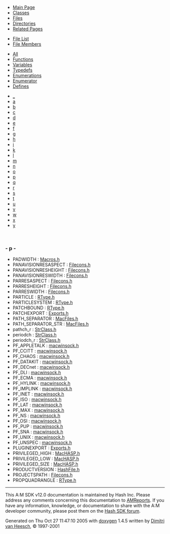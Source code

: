 <div class="tabs">

- [Main Page](index.md)
- [Classes](annotated.md)
- <span id="current">[Files](files.md)</span>
- [Directories](dirs.md)
- [Related Pages](pages.md)

</div>

<div class="tabs">

- [File List](files.md)
- <span id="current">[File Members](globals.md)</span>

</div>

<div class="tabs">

- [All](globals.md)
- [Functions](globals_func.md)
- [Variables](globals_vars.md)
- [Typedefs](globals_type.md)
- [Enumerations](globals_enum.md)
- [Enumerator](globals_eval.md)
- <span id="current">[Defines](globals_defs.md)</span>

</div>

<div class="tabs">

- [\_](globals_defs.md#index__)
- [a](globals_defs_0x61.md#index_a)
- [b](globals_defs_0x62.md#index_b)
- [c](globals_defs_0x63.md#index_c)
- [d](globals_defs_0x64.md#index_d)
- [e](globals_defs_0x65.md#index_e)
- [f](globals_defs_0x66.md#index_f)
- [g](globals_defs_0x67.md#index_g)
- [h](globals_defs_0x68.md#index_h)
- [i](globals_defs_0x69.md#index_i)
- [k](globals_defs_0x6b.md#index_k)
- [l](globals_defs_0x6c.md#index_l)
- [m](globals_defs_0x6d.md#index_m)
- [n](globals_defs_0x6e.md#index_n)
- [o](globals_defs_0x6f.md#index_o)
- <span id="current">[p](globals_defs_0x70.md#index_p)</span>
- [q](globals_defs_0x71.md#index_q)
- [r](globals_defs_0x72.md#index_r)
- [s](globals_defs_0x73.md#index_s)
- [t](globals_defs_0x74.md#index_t)
- [u](globals_defs_0x75.md#index_u)
- [v](globals_defs_0x76.md#index_v)
- [w](globals_defs_0x77.md#index_w)
- [x](globals_defs_0x78.md#index_x)
- [y](globals_defs_0x79.md#index_y)

</div>

 

### <span id="index_p" class="anchor">- p -</span>

- PADWIDTH : <a href="Macros_8h.md#f9526c0abef33efac4c9ad5e9a9426c9" class="el">Macros.h</a>
- PANAVISIONRESASPECT : <a href="Filecons_8h.md#cc4e6a60ada8bf939d9d54a8c20b0e72" class="el">Filecons.h</a>
- PANAVISIONRESHEIGHT : <a href="Filecons_8h.md#12578e109640fc1a03cbea4058f9df1d" class="el">Filecons.h</a>
- PANAVISIONRESWIDTH : <a href="Filecons_8h.md#3c0b42ad643bc940f4fc8bc6fde4c20a" class="el">Filecons.h</a>
- PARRESASPECT : <a href="Filecons_8h.md#761d6e5f3eec7e7a46bfed663a362540" class="el">Filecons.h</a>
- PARRESHEIGHT : <a href="Filecons_8h.md#8558f1952dd00d9ee3241227d4ed0b2f" class="el">Filecons.h</a>
- PARRESWIDTH : <a href="Filecons_8h.md#13bb5a1af851b4944903b6c0886c9c54" class="el">Filecons.h</a>
- PARTICLE : <a href="RType_8h.md#5818992261344f3f6c810ea0dfc13c24" class="el">RType.h</a>
- PARTICLESYSTEM : <a href="RType_8h.md#91318669de01f50f5b8902ed64838865" class="el">RType.h</a>
- PATCHBOUND : <a href="RType_8h.md#694d41f178671fe751fc949a51f2ffc9" class="el">RType.h</a>
- PATCHEXPORT : <a href="Exports_8h.md#ad8a25b071628551a2bdcf3473d1e300" class="el">Exports.h</a>
- PATH_SEPARATOR : <a href="MacFiles_8h.md#4d7f97838867522af996e309842fde98" class="el">MacFiles.h</a>
- PATH_SEPARATOR_STR : <a href="MacFiles_8h.md#318ecb2a2b3d53993bb2f6c5ac161613" class="el">MacFiles.h</a>
- pathch_r : <a href="StrClass_8h.md#5d022a7657859b0ea8bdbe2ddd37745e" class="el">StrClass.h</a>
- periodch : <a href="StrClass_8h.md#08740970037c32e369a340edff5ee020" class="el">StrClass.h</a>
- periodch_r : <a href="StrClass_8h.md#05e90b43292790d8fa940429d9ae928c" class="el">StrClass.h</a>
- PF_APPLETALK : <a href="macwinsock_8h.md#5683a80b9e419faf9c0d92da323e3a52" class="el">macwinsock.h</a>
- PF_CCITT : <a href="macwinsock_8h.md#5d7b8c357fd34d327de8ff2c2306e8e1" class="el">macwinsock.h</a>
- PF_CHAOS : <a href="macwinsock_8h.md#411df2f6b45de892cf89749dd310b296" class="el">macwinsock.h</a>
- PF_DATAKIT : <a href="macwinsock_8h.md#13e2614b4b01506f7075ffab7334bc87" class="el">macwinsock.h</a>
- PF_DECnet : <a href="macwinsock_8h.md#dd16b33f22fe3c0a8f4ee47cac30676e" class="el">macwinsock.h</a>
- PF_DLI : <a href="macwinsock_8h.md#285eb16e0f121a82d2057e2491a5ef52" class="el">macwinsock.h</a>
- PF_ECMA : <a href="macwinsock_8h.md#4347cbf4ee94ab7e6a793c1e1a3ef28d" class="el">macwinsock.h</a>
- PF_HYLINK : <a href="macwinsock_8h.md#02972da43d757bb403c799614e5a9e19" class="el">macwinsock.h</a>
- PF_IMPLINK : <a href="macwinsock_8h.md#0f99c01b2342e613825fe5dca931aa84" class="el">macwinsock.h</a>
- PF_INET : <a href="macwinsock_8h.md#c79ab61bc51a99f627b342c92eb2dd75" class="el">macwinsock.h</a>
- PF_ISO : <a href="macwinsock_8h.md#8092b0eeddbbd94a228958b353c68ccd" class="el">macwinsock.h</a>
- PF_LAT : <a href="macwinsock_8h.md#79295364d8783e95ba70068c66d77f9c" class="el">macwinsock.h</a>
- PF_MAX : <a href="macwinsock_8h.md#f6a30eeb705849db18a22917f8cf66c3" class="el">macwinsock.h</a>
- PF_NS : <a href="macwinsock_8h.md#72055a25babe80938918deadb247316d" class="el">macwinsock.h</a>
- PF_OSI : <a href="macwinsock_8h.md#a2bb5a15e77d2cf782a131cec73fc7b8" class="el">macwinsock.h</a>
- PF_PUP : <a href="macwinsock_8h.md#b8d48652f2d7ded6d99d783f986b8463" class="el">macwinsock.h</a>
- PF_SNA : <a href="macwinsock_8h.md#4f5293ba02e9efd4ced59b9f033c4431" class="el">macwinsock.h</a>
- PF_UNIX : <a href="macwinsock_8h.md#556088a47a7db9e90d53648e18079c31" class="el">macwinsock.h</a>
- PF_UNSPEC : <a href="macwinsock_8h.md#72280d30974f612d1764145c217e859b" class="el">macwinsock.h</a>
- PLUGINEXPORT : <a href="Exports_8h.md#0c1ad3dd70232d87a82e6ec128262582" class="el">Exports.h</a>
- PRIVILEGED_HIGH : <a href="MacHASP_8h.md#5503f2793a6beba6498b45da8a49919c" class="el">MacHASP.h</a>
- PRIVILEGED_LOW : <a href="MacHASP_8h.md#0a94f6a6c8c2bab45738d9ae2e0bfa8a" class="el">MacHASP.h</a>
- PRIVILEGED_SIZE : <a href="MacHASP_8h.md#875367f7565c0f9102eb21e935b86f24" class="el">MacHASP.h</a>
- PRODUCTVERSION : <a href="HashFile_8h.md#10c2342bfaf8ea8d8c7d2b06f9d9f485" class="el">HashFile.h</a>
- PROJECTSPATH : <a href="Filecons_8h.md#a1677cf23c1dbab414284a8c3a96636a" class="el">Filecons.h</a>
- PROPQUADRANGLE : <a href="RType_8h.md#0f8c462ad5be0cd78d80626f064ae88f" class="el">RType.h</a>

------------------------------------------------------------------------

<span class="small">This A:M SDK v12.0 documentation is maintained by Hash Inc. Please address any comments concerning this documentation to [AMReports](http://www.hash.com/reports). If you have any information, knowledge, or documentation to share with the A:M developer community, please post them on the [Hash SDK forum](http://www.hash.com/forums/index.php?showforum=11).</span>

Generated on Thu Oct 27 11:47:10 2005 with [<span class="image placeholder" original-image-src="doxygen.png" original-image-title="" height="45" width="100" align="middle" border="0">doxygen</span>](http://www.doxygen.org/index.html) 1.4.5 written by [Dimitri van Heesch](mailto:dimitri@stack.nl), © 1997-2001
